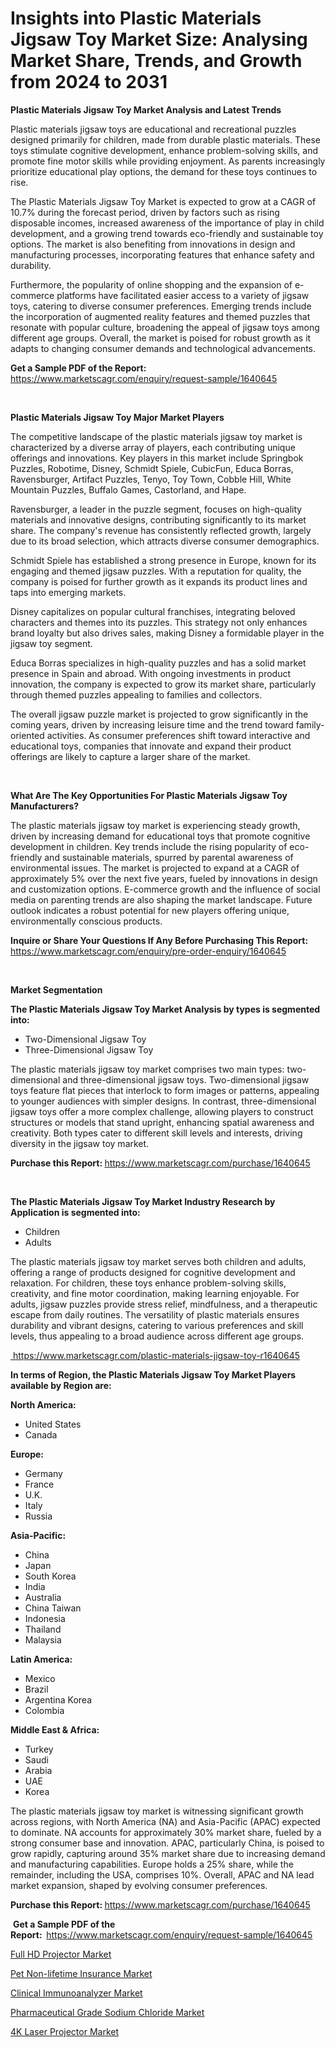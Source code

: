 <p><h1>Insights into Plastic Materials Jigsaw Toy Market Size: Analysing Market Share, Trends, and Growth from 2024 to 2031</h1></p><p><strong>Plastic Materials Jigsaw Toy Market Analysis and Latest Trends</strong></p>
<p><p>Plastic materials jigsaw toys are educational and recreational puzzles designed primarily for children, made from durable plastic materials. These toys stimulate cognitive development, enhance problem-solving skills, and promote fine motor skills while providing enjoyment. As parents increasingly prioritize educational play options, the demand for these toys continues to rise.</p><p>The Plastic Materials Jigsaw Toy Market is expected to grow at a CAGR of 10.7% during the forecast period, driven by factors such as rising disposable incomes, increased awareness of the importance of play in child development, and a growing trend towards eco-friendly and sustainable toy options. The market is also benefiting from innovations in design and manufacturing processes, incorporating features that enhance safety and durability. </p><p>Furthermore, the popularity of online shopping and the expansion of e-commerce platforms have facilitated easier access to a variety of jigsaw toys, catering to diverse consumer preferences. Emerging trends include the incorporation of augmented reality features and themed puzzles that resonate with popular culture, broadening the appeal of jigsaw toys among different age groups. Overall, the market is poised for robust growth as it adapts to changing consumer demands and technological advancements.</p></p>
<p><strong>Get a Sample PDF of the Report:&nbsp;</strong> <a href="https://www.marketscagr.com/enquiry/request-sample/1640645?utm_campaign=1884&utm_medium=2&utm_source=Github&utm_content=ia&utm_term=07122024&utm_id=plastic-materials-jigsaw-toy">https://www.marketscagr.com/enquiry/request-sample/1640645</a></p>
<p>&nbsp;</p>
<p><strong>Plastic Materials Jigsaw Toy Major Market Players</strong></p>
<p><p>The competitive landscape of the plastic materials jigsaw toy market is characterized by a diverse array of players, each contributing unique offerings and innovations. Key players in this market include Springbok Puzzles, Robotime, Disney, Schmidt Spiele, CubicFun, Educa Borras, Ravensburger, Artifact Puzzles, Tenyo, Toy Town, Cobble Hill, White Mountain Puzzles, Buffalo Games, Castorland, and Hape.</p><p>Ravensburger, a leader in the puzzle segment, focuses on high-quality materials and innovative designs, contributing significantly to its market share. The company's revenue has consistently reflected growth, largely due to its broad selection, which attracts diverse consumer demographics.</p><p>Schmidt Spiele has established a strong presence in Europe, known for its engaging and themed jigsaw puzzles. With a reputation for quality, the company is poised for further growth as it expands its product lines and taps into emerging markets.</p><p>Disney capitalizes on popular cultural franchises, integrating beloved characters and themes into its puzzles. This strategy not only enhances brand loyalty but also drives sales, making Disney a formidable player in the jigsaw toy segment.</p><p>Educa Borras specializes in high-quality puzzles and has a solid market presence in Spain and abroad. With ongoing investments in product innovation, the company is expected to grow its market share, particularly through themed puzzles appealing to families and collectors.</p><p>The overall jigsaw puzzle market is projected to grow significantly in the coming years, driven by increasing leisure time and the trend toward family-oriented activities. As consumer preferences shift toward interactive and educational toys, companies that innovate and expand their product offerings are likely to capture a larger share of the market.</p></p>
<p>&nbsp;</p>
<p><strong>What Are The Key Opportunities For Plastic Materials Jigsaw Toy Manufacturers?</strong></p>
<p><p>The plastic materials jigsaw toy market is experiencing steady growth, driven by increasing demand for educational toys that promote cognitive development in children. Key trends include the rising popularity of eco-friendly and sustainable materials, spurred by parental awareness of environmental issues. The market is projected to expand at a CAGR of approximately 5% over the next five years, fueled by innovations in design and customization options. E-commerce growth and the influence of social media on parenting trends are also shaping the market landscape. Future outlook indicates a robust potential for new players offering unique, environmentally conscious products.</p></p>
<p><strong>Inquire or Share Your Questions If Any Before Purchasing This Report:</strong> <a href="https://www.marketscagr.com/enquiry/pre-order-enquiry/1640645?utm_campaign=1884&utm_medium=2&utm_source=Github&utm_content=ia&utm_term=07122024&utm_id=plastic-materials-jigsaw-toy">https://www.marketscagr.com/enquiry/pre-order-enquiry/1640645</a></p>
<p>&nbsp;</p>
<p><strong>Market Segmentation</strong></p>
<p><strong>The Plastic Materials Jigsaw Toy Market Analysis by types is segmented into:</strong></p>
<p><ul><li>Two-Dimensional Jigsaw Toy</li><li>Three-Dimensional Jigsaw Toy</li></ul></p>
<p><p>The plastic materials jigsaw toy market comprises two main types: two-dimensional and three-dimensional jigsaw toys. Two-dimensional jigsaw toys feature flat pieces that interlock to form images or patterns, appealing to younger audiences with simpler designs. In contrast, three-dimensional jigsaw toys offer a more complex challenge, allowing players to construct structures or models that stand upright, enhancing spatial awareness and creativity. Both types cater to different skill levels and interests, driving diversity in the jigsaw toy market.</p></p>
<p><strong>Purchase this Report:&nbsp;</strong><a href="https://www.marketscagr.com/purchase/1640645?utm_campaign=1884&utm_medium=2&utm_source=Github&utm_content=ia&utm_term=07122024&utm_id=plastic-materials-jigsaw-toy">https://www.marketscagr.com/purchase/1640645</a></p>
<p>&nbsp;</p>
<p><strong>The Plastic Materials Jigsaw Toy Market Industry Research by Application is segmented into:</strong></p>
<p><ul><li>Children</li><li>Adults</li></ul></p>
<p><p>The plastic materials jigsaw toy market serves both children and adults, offering a range of products designed for cognitive development and relaxation. For children, these toys enhance problem-solving skills, creativity, and fine motor coordination, making learning enjoyable. For adults, jigsaw puzzles provide stress relief, mindfulness, and a therapeutic escape from daily routines. The versatility of plastic materials ensures durability and vibrant designs, catering to various preferences and skill levels, thus appealing to a broad audience across different age groups.</p></p>
<p><a href="https://www.marketscagr.com/plastic-materials-jigsaw-toy-r1640645?utm_campaign=1884&utm_medium=2&utm_source=Github&utm_content=ia&utm_term=07122024&utm_id=plastic-materials-jigsaw-toy">&nbsp;https://www.marketscagr.com/plastic-materials-jigsaw-toy-r1640645</a></p>
<p><strong>In terms of Region, the Plastic Materials Jigsaw Toy Market Players available by Region are:</strong></p>
<p>
    <p> <strong> North America: </strong>
        <ul>
            <li>United States</li>
            <li>Canada</li>
        </ul>
        </p> 
    <p> <strong> Europe: </strong>
        <ul>
            <li>Germany</li>
            <li>France</li>
            <li>U.K.</li>
            <li>Italy</li>
            <li>Russia</li>
        </ul>
        </p> 
    <p> <strong> Asia-Pacific: </strong>
        <ul>
            <li>China</li>
            <li>Japan</li>
            <li>South Korea</li>
            <li>India</li>
            <li>Australia</li>
            <li>China Taiwan</li>
            <li>Indonesia</li>
            <li>Thailand</li>
            <li>Malaysia</li>
        </ul>
        </p> 
    <p> <strong> Latin America: </strong>
        <ul>
            <li>Mexico</li>
            <li>Brazil</li>
            <li>Argentina Korea</li>
            <li>Colombia</li>
        </ul>
        </p> 
    <p> <strong> Middle East & Africa: </strong>
        <ul>
            <li>Turkey</li>
            <li>Saudi</li>
            <li>Arabia</li>
            <li>UAE</li>
            <li>Korea</li>
        </ul>
    </p>
    </p>
<p><p>The plastic materials jigsaw toy market is witnessing significant growth across regions, with North America (NA) and Asia-Pacific (APAC) expected to dominate. NA accounts for approximately 30% market share, fueled by a strong consumer base and innovation. APAC, particularly China, is poised to grow rapidly, capturing around 35% market share due to increasing demand and manufacturing capabilities. Europe holds a 25% share, while the remainder, including the USA, comprises 10%. Overall, APAC and NA lead market expansion, shaped by evolving consumer preferences.</p></p>
<p><strong>Purchase this Report: </strong><a href="https://www.marketscagr.com/purchase/1640645?utm_campaign=1884&utm_medium=2&utm_source=Github&utm_content=ia&utm_term=07122024&utm_id=plastic-materials-jigsaw-toy">https://www.marketscagr.com/purchase/1640645</a></p>
<p>&nbsp;<strong>Get a Sample PDF of the Report:&nbsp;&nbsp;</strong><a href="https://www.marketscagr.com/enquiry/request-sample/1640645?utm_campaign=1884&utm_medium=2&utm_source=Github&utm_content=ia&utm_term=07122024&utm_id=plastic-materials-jigsaw-toy">https://www.marketscagr.com/enquiry/request-sample/1640645</a></p>
<p><strong></strong></p>
<p><p><a href="https://issuu.com/reportprime-2/docs/full-hd-projector-market-size-2030.pptx?utm_campaign=1884&utm_medium=2&utm_source=Github&utm_content=ia&utm_term=07122024&utm_id=plastic-materials-jigsaw-toy">Full HD Projector Market</a></p><p><a href="https://github.com/tamvrosiya/Market-Research-Report-List-6/blob/main/pet-non-lifetime-insurance-market.md?utm_campaign=1884&utm_medium=2&utm_source=Github&utm_content=ia&utm_term=07122024&utm_id=plastic-materials-jigsaw-toy">Pet Non-lifetime Insurance Market</a></p><p><a href="https://www.linkedin.com/pulse/clinical-immunoanalyzer-market-expected-see-strong-growth-competition-3jdzf?utm_campaign=1884&utm_medium=2&utm_source=Github&utm_content=ia&utm_term=07122024&utm_id=plastic-materials-jigsaw-toy">Clinical Immunoanalyzer Market</a></p><p><a href="https://www.linkedin.com/pulse/compreh-proposis-fbaif?utm_campaign=1884&utm_medium=2&utm_source=Github&utm_content=ia&utm_term=07122024&utm_id=plastic-materials-jigsaw-toy">Pharmaceutical Grade Sodium Chloride Market</a></p><p><a href="https://issuu.com/reportprime-2/docs/4k-laser-projector-market-size-2030.pptx?utm_campaign=1884&utm_medium=2&utm_source=Github&utm_content=ia&utm_term=07122024&utm_id=plastic-materials-jigsaw-toy">4K Laser Projector Market</a></p></p>